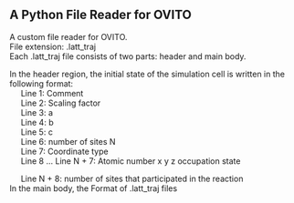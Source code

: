 ## A Python File Reader for OVITO
A custom file reader for OVITO.  
File extension: .latt_traj  
Each .latt_traj file consists of two parts: header and main body.  

In the header region, the initial state of the simulation cell is written in the following format:  
&nbsp;&nbsp;&nbsp;&nbsp; Line 1: Comment  
&nbsp;&nbsp;&nbsp;&nbsp; Line 2: Scaling factor  
&nbsp;&nbsp;&nbsp;&nbsp; Line 3: a  
&nbsp;&nbsp;&nbsp;&nbsp; Line 4: b  
&nbsp;&nbsp;&nbsp;&nbsp; Line 5: c  
&nbsp;&nbsp;&nbsp;&nbsp; Line 6: number of sites N  
&nbsp;&nbsp;&nbsp;&nbsp; Line 7: Coordinate type  
&nbsp;&nbsp;&nbsp;&nbsp; Line 8 ... Line N + 7: Atomic number x y z occupation state 


&nbsp;&nbsp;&nbsp;&nbsp; Line N + 8: number of sites that participated in the reaction  
In the
main body, the 
Format of .latt_traj files  
